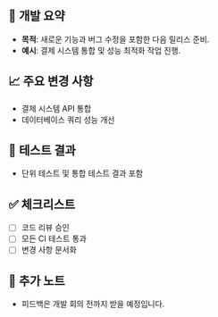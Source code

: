 ## 🌟 개발 요약
- **목적**: 새로운 기능과 버그 수정을 포함한 다음 릴리스 준비.
- **예시**: 결제 시스템 통합 및 성능 최적화 작업 진행.

## 📈 주요 변경 사항
- 결제 시스템 API 통합
- 데이터베이스 쿼리 성능 개선

## 🧪 테스트 결과
- 단위 테스트 및 통합 테스트 결과 포함

## ✅ 체크리스트
- [ ] 코드 리뷰 승인
- [ ] 모든 CI 테스트 통과
- [ ] 변경 사항 문서화

## 📝 추가 노트
- 피드백은 개발 회의 전까지 받을 예정입니다.
